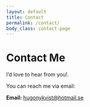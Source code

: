 ```yaml
---
layout: default
title: Contact
permalink: /contact/
body_class: contact-page
---
```


# Contact Me

<div class="contact-container fade-in">
  <p>I’d love to hear from you!.</p>
  <p>You can reach me via email:</p>

  <!-- Mailto Link -->
  <p>
    <strong>Email:</strong> 
    <a href="mailto:hugonykvist@hotmail.se?subject=Hello%20from%20...">
      hugonykvist@hotmail.se
    </a>
  </p>

  <!-- Alternatively, you can embed a small mailto-based form if you want a "click to open email draft." 
       But typically, a simple mailto link is enough for minimalistic setups. -->
</div>
